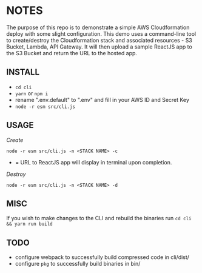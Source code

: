 # NOTES

The purpose of this repo is to demonstrate a simple AWS Cloudformation deploy with some slight configuration. This demo uses a command-line tool to create/destroy the Cloudformation stack and associated resources - S3 Bucket, Lambda, API Gateway. It will then upload a sample ReactJS app to the S3 Bucket and return the URL to the hosted app. 

## INSTALL

- `cd cli`
- `yarn` or `npm i`
- rename ".env.default" to ".env" and fill in your AWS ID and Secret Key
- `node -r esm src/cli.js`

## USAGE

*Create*

`node -r esm src/cli.js -n <STACK NAME> -c`

* = URL to ReactJS app will display in terminal upon completion. 

*Destroy*

`node -r esm src/cli.js -n <STACK NAME> -d`


## MISC

If you wish to make changes to the CLI and rebuild the binaries run `cd cli && yarn run build`


## TODO

- configure webpack to successfully build compressed code in cli/dist/
- configure `pkg` to successfully build binaries in bin/
